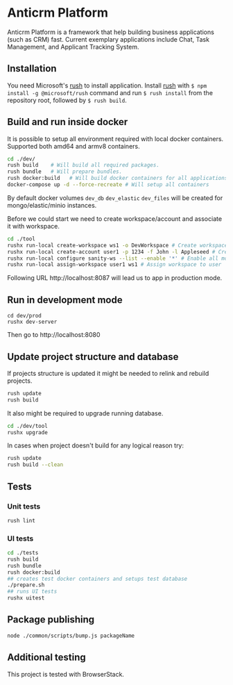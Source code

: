 # Anticrm Platform

Anticrm Platform is a framework that help building business applications (such as CRM) fast. Current exemplary applications include Chat, Task Management, and Applicant Tracking System.

## Installation

You need Microsoft's [rush](https://rushjs.io) to install application. Install [rush](https://rushjs.io) with `$ npm install -g @microsoft/rush` command and run `$ rush install` from the repository root, followed by `$ rush build`.

## Build and run inside docker

It is possible to setup all environment required with local docker containers.
Supported both amd64 and armv8 containers.

```bash
cd ./dev/
rush build    # Will build all required packages.
rush bundle   # Will prepare bundles.
rush docker:build   # Will build docker containers for all applications.
docker-compose up -d --force-recreate # Will setup all containers
```

By default docker volumes `dev_db` `dev_elastic` `dev_files` will be created for mongo/elastic/minio instances.

Before we could start we need to create workspace/account and associate it with workspace.

```bash
cd ./tool
rushx run-local create-workspace ws1 -o DevWorkspace # Create workspace
rushx run-local create-account user1 -p 1234 -f John -l Appleseed # Create account
rushx run-local configure sanity-ws --list --enable '*' # Enable all modules, then if they are not yet intended to be used by wide audience.
rushx run-local assign-workspace user1 ws1 # Assign workspace to user

```

Following URL http://localhost:8087 will lead us to app in production mode.

## Run in development mode

```
cd dev/prod
rushx dev-server
```

Then go to http://localhost:8080

## Update project structure and database

If projects structure is updated it might be needed to relink and rebuild projects.

```bash
rush update
rush build
```

It also might be required to upgrade running database.

```bash
cd ./dev/tool
rushx upgrade
```

In cases when project doesn't build for any logical reason try:

```bash
rush update
rush build --clean
```

## Tests

### Unit tests

```bash
rush lint
```

### UI tests

```bash
cd ./tests
rush build
rush bundle
rush docker:build
## creates test docker containers and setups test database
./prepare.sh
## runs UI tests
rushx uitest
```

## Package publishing

```bash
node ./common/scripts/bump.js packageName
```

## Additional testing

This project is tested with BrowserStack.
